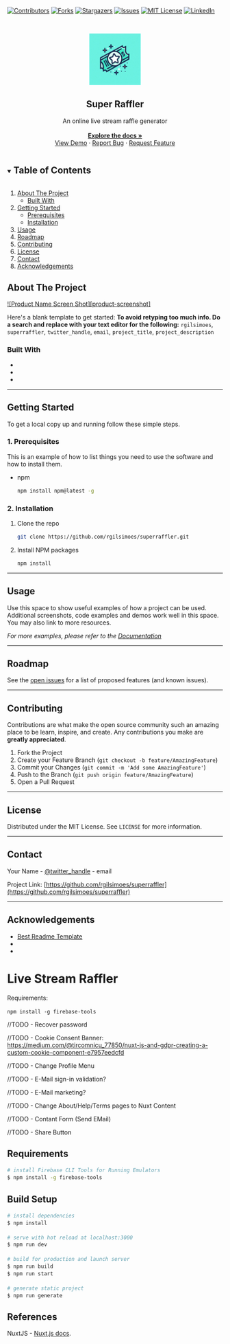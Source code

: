 <!-- PROJECT SHIELDS -->
<!--
*** I'm using markdown "reference style" links for readability.
*** Reference links are enclosed in brackets [ ] instead of parentheses ( ).
*** See the bottom of this document for the declaration of the reference variables
*** for contributors-url, forks-url, etc. This is an optional, concise syntax you may use.
*** https://www.markdownguide.org/basic-syntax/#reference-style-links
-->

[![Contributors][contributors-shield]][contributors-url]
[![Forks][forks-shield]][forks-url]
[![Stargazers][stars-shield]][stars-url]
[![Issues][issues-shield]][issues-url]
[![MIT License][license-shield]][license-url]
[![LinkedIn][linkedin-shield]][linkedin-url]

<!-- PROJECT LOGO -->
<br />
<p align="center">
  <a href="https://github.com/rgilsimoes/superraffler">
    <img src="src/assets/images/logo.jpeg" alt="Logo" width="120" height="120"/>
  </a>

  <h2 align="center">Super Raffler</h2>

  <p align="center">
    An online live stream raffle generator
    <br /><br />
    <a href="https://github.com/rgilsimoes/superraffler"><strong>Explore the docs »</strong></a>
    <br />
    <a href="https://github.com/rgilsimoes/superraffler">View Demo</a>
    ·
    <a href="https://github.com/rgilsimoes/superraffler/issues">Report Bug</a>
    ·
    <a href="https://github.com/rgilsimoes/superraffler/issues">Request Feature</a>
  </p>
</p>

<!-- TABLE OF CONTENTS -->
<details open="open">
  <summary><h2 style="display: inline-block">Table of Contents</h2></summary>
  <ol>
    <li>
      <a href="#about-the-project">About The Project</a>
      <ul>
        <li><a href="#built-with">Built With</a></li>
      </ul>
    </li>
    <li>
      <a href="#getting-started">Getting Started</a>
      <ul>
        <li><a href="#prerequisites">Prerequisites</a></li>
        <li><a href="#installation">Installation</a></li>
      </ul>
    </li>
    <li><a href="#usage">Usage</a></li>
    <li><a href="#roadmap">Roadmap</a></li>
    <li><a href="#contributing">Contributing</a></li>
    <li><a href="#license">License</a></li>
    <li><a href="#contact">Contact</a></li>
    <li><a href="#acknowledgements">Acknowledgements</a></li>
  </ol>
</details>

<!-- ABOUT THE PROJECT -->

## About The Project

[![Product Name Screen Shot][product-screenshot]](https://example.com)

Here's a blank template to get started:
**To avoid retyping too much info. Do a search and replace with your text editor for the following:**
`rgilsimoes`, `superraffler`, `twitter_handle`, `email`, `project_title`, `project_description`

### Built With

- []()
- []()
- []()

---

<!-- GETTING STARTED -->

## Getting Started

To get a local copy up and running follow these simple steps.

### 1. Prerequisites

This is an example of how to list things you need to use the software and how to install them.

- npm
  ```sh
  npm install npm@latest -g
  ```

### 2. Installation

1. Clone the repo
   ```sh
   git clone https://github.com/rgilsimoes/superraffler.git
   ```
2. Install NPM packages
   ```sh
   npm install
   ```

---

<!-- USAGE EXAMPLES -->

## Usage

Use this space to show useful examples of how a project can be used. Additional screenshots, code examples and demos work well in this space. You may also link to more resources.

_For more examples, please refer to the [Documentation](https://example.com)_

---

<!-- ROADMAP -->

## Roadmap

See the [open issues](https://github.com/rgilsimoes/superraffler/issues) for a list of proposed features (and known issues).

---

<!-- CONTRIBUTING -->

## Contributing

Contributions are what make the open source community such an amazing place to be learn, inspire, and create. Any contributions you make are **greatly appreciated**.

1. Fork the Project
2. Create your Feature Branch (`git checkout -b feature/AmazingFeature`)
3. Commit your Changes (`git commit -m 'Add some AmazingFeature'`)
4. Push to the Branch (`git push origin feature/AmazingFeature`)
5. Open a Pull Request

---

<!-- LICENSE -->

## License

Distributed under the MIT License. See `LICENSE` for more information.

---

<!-- CONTACT -->

## Contact

Your Name - [@twitter_handle](https://twitter.com/twitter_handle) - email

Project Link: [https://github.com/rgilsimoes/superraffler](https://github.com/rgilsimoes/superraffler)

---

<!-- ACKNOWLEDGEMENTS -->

## Acknowledgements

- [Best Readme Template](https://github.com/othneildrew/Best-README-Template/blob/master/BLANK_README.md)
- []()
- []()

# Live Stream Raffler

Requirements:

`npm install -g firebase-tools`

//TODO - Recover password

//TODO - Cookie Consent Banner:
https://medium.com/@tircomnicu_77850/nuxt-js-and-gdpr-creating-a-custom-cookie-component-e7957eedcfd

//TODO - Change Profile Menu

//TODO - E-Mail sign-in validation?

//TODO - E-Mail marketing?

//TODO - Change About/Help/Terms pages to Nuxt Content

//TODO - Contant Form (Send EMail)

//TODO - Share Button

## Requirements

```bash
# install Firebase CLI Tools for Running Emulators
$ npm install -g firebase-tools
```

## Build Setup

```bash
# install dependencies
$ npm install

# serve with hot reload at localhost:3000
$ npm run dev

# build for production and launch server
$ npm run build
$ npm run start

# generate static project
$ npm run generate

```

## References

NuxtJS - [Nuxt.js docs](https://nuxtjs.org).


<!-- MARKDOWN LINKS & IMAGES -->
<!-- https://www.markdownguide.org/basic-syntax/#reference-style-links -->

[contributors-shield]: https://img.shields.io/github/contributors/rgilsimoes/repo.svg?style=for-the-badge
[contributors-url]: https://github.com/rgilsimoes/superraffler/graphs/contributors
[forks-shield]: https://img.shields.io/github/forks/rgilsimoes/repo.svg?style=for-the-badge
[forks-url]: https://github.com/rgilsimoes/superraffler/network/members
[stars-shield]: https://img.shields.io/github/stars/rgilsimoes/repo.svg?style=for-the-badge
[stars-url]: https://github.com/rgilsimoes/superraffler/stargazers
[issues-shield]: https://img.shields.io/github/issues/rgilsimoes/repo.svg?style=for-the-badge
[issues-url]: https://github.com/rgilsimoes/superraffler/issues
[license-shield]: https://img.shields.io/github/license/rgilsimoes/repo.svg?style=for-the-badge
[license-url]: https://github.com/rgilsimoes/superraffler/blob/master/LICENSE.txt
[linkedin-shield]: https://img.shields.io/badge/-LinkedIn-black.svg?style=for-the-badge&logo=linkedin&colorB=555
[linkedin-url]: https://linkedin.com/in/rgilsimoes
